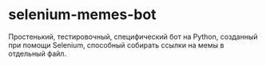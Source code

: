 # selenium-memes-bot
Простенький, тестировочный, специфический бот на Python, созданный при помощи Selenium, способный собирать ссылки на мемы в отдельный файл.
